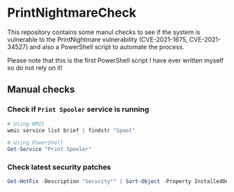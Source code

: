 # PrintNightmareCheck

This repository contains some manul checks to see if the system is vulnerable to the PrintNightmare vulnerability (CVE-2021-1675, CVE-2021-34527) and also a PowerShell script to automate the process.

Please note that this is the first PowerShell script I have ever written myself so do not rely on it!

## Manual checks

### Check if `Print Spooler` service is running

```powershell
# Using WMIC
wmic service list brief | findstr "Spool"

# Using PowerShell
Get-Service "Print Spooler"
```

### Check latest security patches

```powershell
Get-HotFix -Description "Security*" | Sort-Object -Property InstalledOn
```
